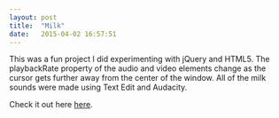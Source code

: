 ```yaml
---
layout: post
title:  "Milk"
date:   2015-04-02 16:57:51
---
```


This was a fun project I did experimenting with jQuery and HTML5. The playbackRate property of the audio and video elements change as the cursor gets further away from the center of the window. All of the milk sounds were made using Text Edit and Audacity. 
 

Check it out here <a href="http://ianjadams.com/milk">here</a>.
